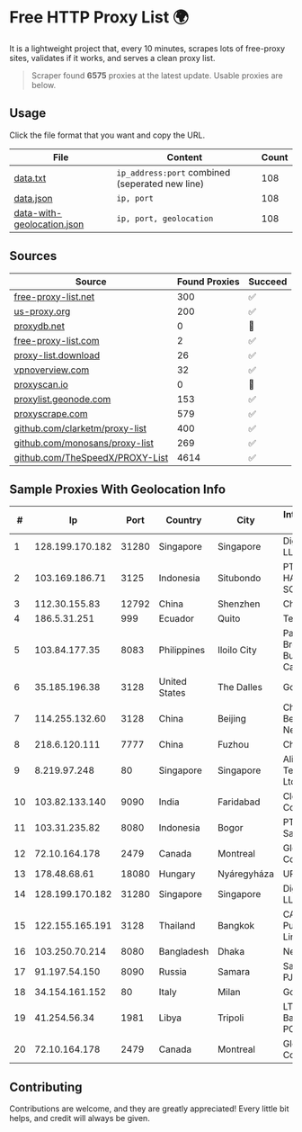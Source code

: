 
# Free HTTP Proxy List 🌍

It is a lightweight project that, every 10 minutes, scrapes lots of free-proxy sites, validates if it works, and serves a clean proxy list.


> Scraper found **6575** proxies at the latest update. Usable proxies are below.

## Usage

Click the file format that you want and copy the URL.


|File|Content|Count|
|----|-------|-----|
|[data.txt](https://raw.githubusercontent.com/themiralay/Proxy-List-World/master/data.txt)|`ip_address:port` combined (seperated new line)|108|
|[data.json](https://raw.githubusercontent.com/themiralay/Proxy-List-World/master/data.json)|`ip, port`|108|
|[data-with-geolocation.json](https://raw.githubusercontent.com/themiralay/Proxy-List-World/master/data-with-geolocation.json)|`ip, port, geolocation`|108|

## Sources

|Source|Found Proxies|Succeed|
|------|-------------|-------|
|[free-proxy-list.net](https://free-proxy-list.net)|300|✅|
|[us-proxy.org](https://www.us-proxy.org)|200|✅|
|[proxydb.net](http://proxydb.net)|0|🚫|
|[free-proxy-list.com](https://free-proxy-list.com/?page=&port=&type%5B%5D=http&type%5B%5D=https&up_time=0&search=Search)|2|✅|
|[proxy-list.download](https://www.proxy-list.download/HTTP)|26|✅|
|[vpnoverview.com](https://vpnoverview.com/privacy/anonymous-browsing/free-proxy-servers)|32|✅|
|[proxyscan.io](https://www.proxyscan.io)|0|🚫|
|[proxylist.geonode.com](https://proxylist.geonode.com/api/proxy-list?limit=300&page=1&sort_by=lastChecked&sort_type=desc&protocols=http,https)|153|✅|
|[proxyscrape.com](https://api.proxyscrape.com/v2/?request=displayproxies&protocol=http&timeout=10000&country=all&ssl=all&anonymity=all)|579|✅|
|[github.com/clarketm/proxy-list](https://raw.githubusercontent.com/clarketm/proxy-list/master/proxy-list-raw.txt)|400|✅|
|[github.com/monosans/proxy-list](https://raw.githubusercontent.com/monosans/proxy-list/main/proxies/http.txt)|269|✅|
|[github.com/TheSpeedX/PROXY-List](https://raw.githubusercontent.com/TheSpeedX/PROXY-List/master/http.txt)|4614|✅|


## Sample Proxies With Geolocation Info

|#|Ip|Port|Country|City|Internet Service Provider|
|-|--|----|-------|----|-------------------------|
|1|128.199.170.182|31280|Singapore|Singapore|DigitalOcean, LLC|
|2|103.169.186.71|3125|Indonesia|Situbondo|PT. PRATAMA HASTA UTAMA SOLUSINDO|
|3|112.30.155.83|12792|China|Shenzhen|China Mobile|
|4|186.5.31.251|999|Ecuador|Quito|Telconet S.A|
|5|103.84.177.35|8083|Philippines|Iloilo City|Panay Broadband / Buenavista Cable TV., Inc.|
|6|35.185.196.38|3128|United States|The Dalles|Google LLC|
|7|114.255.132.60|3128|China|Beijing|China Unicom Beijing Province Network|
|8|218.6.120.111|7777|China|Fuzhou|China Telecom|
|9|8.219.97.248|80|Singapore|Singapore|Alibaba (US) Technology Co., Ltd.|
|10|103.82.133.140|9090|India|Faridabad|Cloudfly Corporation|
|11|103.31.235.82|8080|Indonesia|Bogor|PT Usaha Adi Sanggoro|
|12|72.10.164.178|2479|Canada|Montreal|GloboTech Communications|
|13|178.48.68.61|18080|Hungary|Nyáregyháza|UPC|
|14|128.199.170.182|31280|Singapore|Singapore|DigitalOcean, LLC|
|15|122.155.165.191|3128|Thailand|Bangkok|CAT Telecom Public Company Limited|
|16|103.250.70.214|8080|Bangladesh|Dhaka|Next Online Ltd.|
|17|91.197.54.150|8090|Russia|Samara|SamaraEnergo PJSC|
|18|34.154.161.152|80|Italy|Milan|Google LLC|
|19|41.254.56.34|1981|Libya|Tripoli|LTT Network Backbone and POPs|
|20|72.10.164.178|2479|Canada|Montreal|GloboTech Communications|



## Contributing

Contributions are welcome, and they are greatly appreciated! Every
little bit helps, and credit will always be given.

